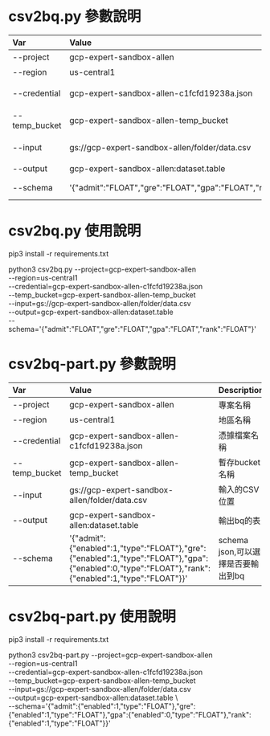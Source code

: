 # csv2bq.py 參數說明

Var           | Value                                         | Description
:-------------|:----------------------------------------------|:------------------------
--project	  | gcp-expert-sandbox-allen	                  | 專案名稱
--region	  | us-central1	                                  | 地區名稱
--credential  | gcp-expert-sandbox-allen-c1fcfd19238a.json	  | 憑據檔案名稱
--temp_bucket | gcp-expert-sandbox-allen-temp_bucket	      | 暫存bucket名稱
--input	      | gs://gcp-expert-sandbox-allen/folder/data.csv | 輸入的CSV位置
--output	  | gcp-expert-sandbox-allen:dataset.table	      | 輸出bq的表
--schema	  | '{"admit":"FLOAT","gre":"FLOAT","gpa":"FLOAT","rank":"FLOAT"}' | schema json

# csv2bq.py 使用說明

pip3 install -r requirements.txt

python3 csv2bq.py --project=gcp-expert-sandbox-allen \
--region=us-central1 \
--credential=gcp-expert-sandbox-allen-c1fcfd19238a.json \
--temp_bucket=gcp-expert-sandbox-allen-temp_bucket \
--input=gs://gcp-expert-sandbox-allen/folder/data.csv \
--output=gcp-expert-sandbox-allen:dataset.table \
--schema='{"admit":"FLOAT","gre":"FLOAT","gpa":"FLOAT","rank":"FLOAT"}'



# csv2bq-part.py 參數說明

Var           | Value                                         | Description
:-------------|:----------------------------------------------|:------------------------
--project	  | gcp-expert-sandbox-allen	                  | 專案名稱
--region	  | us-central1	                                  | 地區名稱
--credential  | gcp-expert-sandbox-allen-c1fcfd19238a.json	  | 憑據檔案名稱
--temp_bucket | gcp-expert-sandbox-allen-temp_bucket	      | 暫存bucket名稱
--input	      | gs://gcp-expert-sandbox-allen/folder/data.csv | 輸入的CSV位置
--output	  | gcp-expert-sandbox-allen:dataset.table	      | 輸出bq的表
--schema	  | '{"admit":{"enabled":1,"type":"FLOAT"},"gre":{"enabled":1,"type":"FLOAT"},"gpa":{"enabled":0,"type":"FLOAT"},"rank":{"enabled":1,"type":"FLOAT"}}' | schema json,可以選擇是否要輸出到bq

# csv2bq-part.py 使用說明

pip3 install -r requirements.txt

python3 csv2bq-part.py --project=gcp-expert-sandbox-allen \
--region=us-central1 \
--credential=gcp-expert-sandbox-allen-c1fcfd19238a.json \
--temp_bucket=gcp-expert-sandbox-allen-temp_bucket \
--input=gs://gcp-expert-sandbox-allen/folder/data.csv \
--output=gcp-expert-sandbox-allen:dataset.table \  
--schema='{"admit":{"enabled":1,"type":"FLOAT"},"gre":{"enabled":1,"type":"FLOAT"},"gpa":{"enabled":0,"type":"FLOAT"},"rank":{"enabled":1,"type":"FLOAT"}}'